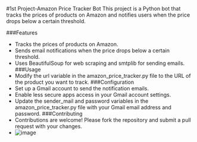 #1st Project-Amazon Price Tracker Bot
This project is a Python bot that tracks the prices of products on Amazon and notifies users when the price drops below a certain threshold.

###Features
- Tracks the prices of products on Amazon.
- Sends email notifications when the price drops below a certain threshold.
- Uses BeautifulSoup for web scraping and smtplib for sending emails.
###Usage
- Modify the url variable in the amazon_price_tracker.py file to the URL of the product you want to track.
###Configuration
- Set up a Gmail account to send the notification emails.
- Enable less secure apps access in your Gmail account settings.
- Update the sender_mail and password variables in the amazon_price_tracker.py file with your Gmail email address and password.
###Contributing
- Contributions are welcome! Please fork the repository and submit a pull request with your changes.
- ![image](https://github.com/huzaifasaeed123/Data-Scraping-Practice/assets/143410512/545f5326-1439-4384-b836-6a533f5213fd)
